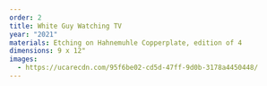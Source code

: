 ```yaml
---
order: 2
title: White Guy Watching TV
year: "2021"
materials: Etching on Hahnemuhle Copperplate, edition of 4
dimensions: 9 x 12"
images:
  - https://ucarecdn.com/95f6be02-cd5d-47ff-9d0b-3178a4450448/
---
```

